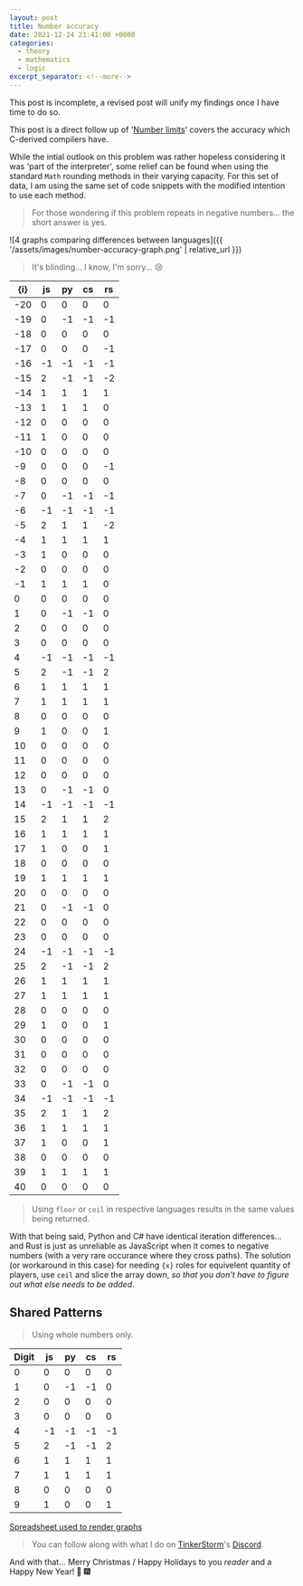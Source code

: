 ```yaml
---
layout: post
title: Number accuracy
date: 2021-12-24 21:41:00 +0000
categories:
  - theory
  - mathematics
  - logic
excerpt_separator: <!--more-->
---
```

This post is incomplete, a revised post will unify my findings once I have time to do so.
<!--more-->


This post is a direct follow up of '[Number limits](./2021/12/10/number-limits)' covers the accuracy which C-derived compilers have.

While the intial outlook on this problem was rather hopeless considering it was 'part of the interpreter', some relief can be found when using the standard `Math` rounding methods in their varying capacity. For this set of data, I am using the same set of code snippets with the modified intention to use each method.

> For those wondering if this problem repeats in negative numbers... the short answer is yes.

![4 graphs comparing differences between languages]({{ '/assets/images/number-accuracy-graph.png' | relative_url }})

> It's blinding... I know, I'm sorry... 😢

| {i} | js  | py  | cs  | rs  |
| --- | --- | --- | --- | --- |
| -20 | 0   | 0   | 0   | 0   |
| -19 | 0   | -1  | -1  | -1  |
| -18 | 0   | 0   | 0   | 0   |
| -17 | 0   | 0   | 0   | -1  |
| -16 | -1  | -1  | -1  | -1  |
| -15 | 2   | -1  | -1  | -2  |
| -14 | 1   | 1   | 1   | 1   |
| -13 | 1   | 1   | 1   | 0   |
| -12 | 0   | 0   | 0   | 0   |
| -11 | 1   | 0   | 0   | 0   |
| -10 | 0   | 0   | 0   | 0   |
| -9  | 0   | 0   | 0   | -1  |
| -8  | 0   | 0   | 0   | 0   |
| -7  | 0   | -1  | -1  | -1  |
| -6  | -1  | -1  | -1  | -1  |
| -5  | 2   | 1   | 1   | -2  |
| -4  | 1   | 1   | 1   | 1   |
| -3  | 1   | 0   | 0   | 0   |
| -2  | 0   | 0   | 0   | 0   |
| -1  | 1   | 1   | 1   | 0   |
| 0   | 0   | 0   | 0   | 0   |
| 1   | 0   | -1  | -1  | 0   |
| 2   | 0   | 0   | 0   | 0   |
| 3   | 0   | 0   | 0   | 0   |
| 4   | -1  | -1  | -1  | -1  |
| 5   | 2   | -1  | -1  | 2   |
| 6   | 1   | 1   | 1   | 1   |
| 7   | 1   | 1   | 1   | 1   |
| 8   | 0   | 0   | 0   | 0   |
| 9   | 1   | 0   | 0   | 1   |
| 10  | 0   | 0   | 0   | 0   |
| 11  | 0   | 0   | 0   | 0   |
| 12  | 0   | 0   | 0   | 0   |
| 13  | 0   | -1  | -1  | 0   |
| 14  | -1  | -1  | -1  | -1  |
| 15  | 2   | 1   | 1   | 2   |
| 16  | 1   | 1   | 1   | 1   |
| 17  | 1   | 0   | 0   | 1   |
| 18  | 0   | 0   | 0   | 0   |
| 19  | 1   | 1   | 1   | 1   |
| 20  | 0   | 0   | 0   | 0   |
| 21  | 0   | -1  | -1  | 0   |
| 22  | 0   | 0   | 0   | 0   |
| 23  | 0   | 0   | 0   | 0   |
| 24  | -1  | -1  | -1  | -1  |
| 25  | 2   | -1  | -1  | 2   |
| 26  | 1   | 1   | 1   | 1   |
| 27  | 1   | 1   | 1   | 1   |
| 28  | 0   | 0   | 0   | 0   |
| 29  | 1   | 0   | 0   | 1   |
| 30  | 0   | 0   | 0   | 0   |
| 31  | 0   | 0   | 0   | 0   |
| 32  | 0   | 0   | 0   | 0   |
| 33  | 0   | -1  | -1  | 0   |
| 34  | -1  | -1  | -1  | -1  |
| 35  | 2   | 1   | 1   | 2   |
| 36  | 1   | 1   | 1   | 1   |
| 37  | 1   | 0   | 0   | 1   |
| 38  | 0   | 0   | 0   | 0   |
| 39  | 1   | 1   | 1   | 1   |
| 40  | 0   | 0   | 0   | 0   |

> Using `floor` or `ceil` in respective languages results in the same values being returned.

With that being said, Python and C# have identical iteration differences... and Rust is just as unreliable as JavaScript when it comes to negative numbers (with a very rare occurance where they cross paths). The solution (or workaround in this case) for needing `{x}` roles for equivelent quantity of players, use `ceil` and slice the array down, _so that you don't have to figure out what else needs to be added_.

## Shared Patterns

> Using whole numbers only.

| Digit | js | py | cs | rs |
| ----- | -- | -- | -- | -- |
| 0     | 0  | 0  | 0  | 0  |
| 1     | 0  | -1 | -1 | 0  |
| 2     | 0  | 0  | 0  | 0  |
| 3     | 0  | 0  | 0  | 0  |
| 4     | -1 | -1 | -1 | -1 |
| 5     | 2  | -1 | -1 | 2  |
| 6     | 1  | 1  | 1  | 1  |
| 7     | 1  | 1  | 1  | 1  |
| 8     | 0  | 0  | 0  | 0  |
| 9     | 1  | 0  | 0  | 1  |

[Spreadsheet used to render graphs](https://docs.google.com/spreadsheets/d/1F0Eg8dagJppxX4MMcIyV1GOvJDc4xGnZT0hNWYu29Zk/edit?usp=sharing)

> You can follow along with what I do on [TinkerStorm](https://github.com/TinkerStorm)'s [Discord](https://discord.gg/Bb3JQQG).

And with that... Merry Christmas / Happy Holidays to you _reader_ and a Happy New Year! 🎄 🎆